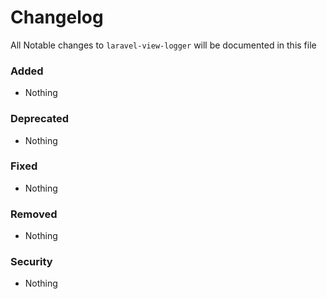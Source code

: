 # Changelog

All Notable changes to `laravel-view-logger` will be documented in this file

### Added
- Nothing

### Deprecated
- Nothing

### Fixed
- Nothing

### Removed
- Nothing

### Security
- Nothing
